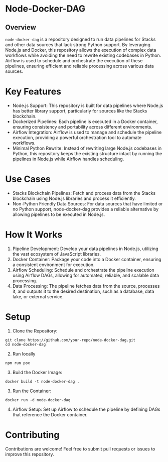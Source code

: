 
# Node-Docker-DAG
## Overview
`node-docker-dag` is a repository designed to run data pipelines for Stacks and other data sources that lack strong Python support. By leveraging Node.js and Docker, this repository allows the execution of complex data workflows while avoiding the need to rewrite existing codebases in Python. Airflow is used to schedule and orchestrate the execution of these pipelines, ensuring efficient and reliable processing across various data sources.

# Key Features
* Node.js Support: This repository is built for data pipelines where Node.js has better library support, particularly for sources like the Stacks blockchain.
* Dockerized Pipelines: Each pipeline is executed in a Docker container, ensuring consistency and portability across different environments.
* Airflow Integration: Airflow is used to manage and schedule the pipeline execution, providing a powerful orchestration tool to automate workflows.
* Minimal Python Rewrite: Instead of rewriting large Node.js codebases in Python, this repository keeps the existing structure intact by running the pipelines in Node.js while Airflow handles scheduling.

# Use Cases
* Stacks Blockchain Pipelines: Fetch and process data from the Stacks blockchain using Node.js libraries and process it efficiently.
* Non-Python Friendly Data Sources: For data sources that have limited or no Python support, node-docker-dag provides a reliable alternative by allowing pipelines to be executed in Node.js.

# How It Works
1. Pipeline Development: Develop your data pipelines in Node.js, utilizing the vast ecosystem of JavaScript libraries.
2. Docker Container: Package your code into a Docker container, ensuring a consistent environment for execution.
3. Airflow Scheduling: Schedule and orchestrate the pipeline execution using Airflow DAGs, allowing for automated, reliable, and scalable data processing.
4. Data Processing: The pipeline fetches data from the source, processes it, and outputs it to the desired destination, such as a database, data lake, or external service.

# Setup
1. Clone the Repository:

```
git clone https://github.com/your-repo/node-docker-dag.git
cd node-docker-dag
```

2. Run locally

```
npm run pox
```

3. Build the Docker Image:

```
docker build -t node-docker-dag .
```

3. Run the Container:

```
docker run -d node-docker-dag
```

4. Airflow Setup: Set up Airflow to schedule the pipeline by defining DAGs that reference the Docker container.

# Contributing
Contributions are welcome! Feel free to submit pull requests or issues to improve this repository.